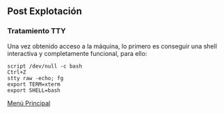 ## Post Explotación
 <a name="tratamientotty"></a>
 ### Tratamiento TTY
 Una vez obtenido acceso a la máquina, lo primero es conseguir una shell interactiva y completamente funcional, para ello:
 ```
 script /dev/null -c bash
 Ctrl+Z
 stty raw -echo; fg
export TERM=xterm
 export SHELL=bash
 
 ```

<a href="https://github.com/glmbxecurity/eJPT2_eCCPT2_eWPT_Notes">Menú Principal</a>
